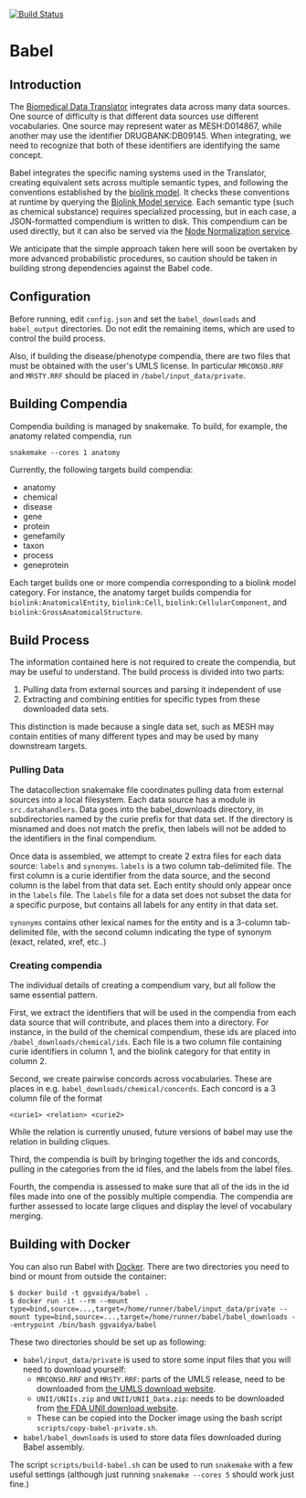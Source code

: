 [![Build Status](https://travis-ci.com/TranslatorIIPrototypes/Babel.svg?branch=master)](https://travis-ci.com/TranslatorIIPrototypes/Babel)

# Babel

## Introduction

The [Biomedical Data Translator](https://ncats.nih.gov/translator) integrates data across many data sources.  One
source of difficulty is that different data sources use different vocabularies.
One source may represent water as MESH:D014867, while another may use the
identifier DRUGBANK:DB09145.   When integrating, we need to recognize that 
both of these identifiers are identifying the same concept.

Babel integrates the specific naming systems used in the Translator, 
creating equivalent sets across multiple semantic types, and following the
conventions established by the [biolink model](https://github.com/biolink/biolink-model).  It checks these conventions
at runtime by querying the [Biolink Model service](https://github.com/TranslatorIIPrototypes/bl_lookup).  Each semantic type (such as 
chemical substance) requires specialized processing, but in each case, a 
JSON-formatted compendium is written to disk.  This compendium can be used 
directly, but it can also be served via the [Node Normalization service](https://github.com/TranslatorIIPrototypes/NodeNormalization).

We anticipate that the simple approach taken here will soon be overtaken by
more advanced probabilistic procedures, so caution should be taken in building
strong dependencies against the Babel code.

## Configuration

Before running, edit `config.json` and set the `babel_downloads` and `babel_output` directories.  Do not edit the
remaining items, which are used to control the build process.

Also, if building the disease/phenotype compendia, there are two files that 
must be obtained with the user's UMLS license.  In particular `MRCONSO.RRF` 
and `MRSTY.RRF` should be placed in `/babel/input_data/private`.

## Building Compendia

Compendia building is managed by snakemake.  To build, for example, the anatomy related compendia, run

```snakemake --cores 1 anatomy```

Currently, the following targets build compendia:
* anatomy
* chemical
* disease
* gene
* protein
* genefamily
* taxon
* process
* geneprotein

Each target builds one or more compendia corresponding to a biolink model category.  For instance, the anatomy target 
builds compendia for `biolink:AnatomicalEntity`, `biolink:Cell`, `biolink:CellularComponent`, and `biolink:GrossAnatomicalStructure`.

## Build Process

The information contained here is not required to create the compendia, but may be useful to understand.  The build process is 
divided into two parts:

1. Pulling data from external sources and parsing it independent of use
2. Extracting and combining entities for specific types from these downloaded data sets.

This distinction is made because a single data set, such as MESH may contain entities of many different types and may be 
used by many downstream targets.

### Pulling Data

The datacollection snakemake file coordinates pulling data from external sources into a local filesystem.  Each data source 
has a module in `src.datahandlers`.  Data goes into the babel_downloads directory, in subdirectories named by the curie prefix
for that data set.  If the directory is misnamed and does not match the prefix, then labels will not be added to the identifiers
in the final compendium.

Once data is assembled, we attempt to create 2 extra files for each data source: `labels` and `synonyms`.   `labels` is a two
column tab-delimited file. The first column is a curie identifier from the data source, and the second column is the label
from that data set.  Each entity should only appear once in the `labels` file.
The `labels` file for a data set does not subset the data for a specific purpose, but contains all 
labels for any entity in that data set.  

`synonyms` contains other lexical names for the entity and is a 3-column tab-delimited file, with the second column
indicating the type of synonym (exact, related, xref, etc..)

### Creating compendia

The individual details of creating a compendium vary, but all follow the same essential pattern.  

First, we extract the identifiers that will be used in the compendia from each data source that will contribute, and
places them into a directory.  For instance, in the build of the chemical compendium, these ids are placed into 
`/babel_downloads/chemical/ids`. Each file is a two column file containing curie identifiers in column 1, and the biolink
category for that entity in column 2.  

Second, we create pairwise concords across vocabularies.  These are places in e.g. `babel_downloads/chemical/concords`. 
Each concord is a 3 column file of the format

`<curie1> <relation> <curie2>`

While the relation is currently unused, future versions of babel may use the relation in building cliques.

Third, the compendia is built by bringing together the ids and concords, pulling in the categories from the id files, 
and the labels from the label files.

Fourth, the compendia is assessed to make sure that all of the ids in the id files made into one of the possibly multiple 
compendia.  The compendia are further assessed to locate large cliques and display the level of vocabulary merging.

## Building with Docker

You can also run Babel with [Docker](https://www.docker.com/). There are
two directories you need to bind or mount from outside the container:

```
$ docker build -t ggvaidya/babel .
$ docker run -it --rm --mount type=bind,source=...,target=/home/runner/babel/input_data/private --mount type=bind,source=...,target=/home/runner/babel/babel_downloads --entrypoint /bin/bash ggvaidya/babel
```

These two directories should be set up as following:
* `babel/input_data/private` is used to store some input files
  that you will need to download yourself:
    * `MRCONSO.RRF` and `MRSTY.RRF`: parts of the UMLS release, need to be downloaded from [the UMLS download website](https://www.nlm.nih.gov/research/umls/licensedcontent/umlsknowledgesources.html).
    * `UNII/UNIIs.zip` and `UNII/UNII_Data.zip`: needs to be downloaded from [the FDA UNII download website](https://precision.fda.gov/uniisearch/archive).
    * These can be copied into the Docker image using the bash script `scripts/copy-babel-private.sh`.
* `babel/babel_downloads` is used to store data files downloaded during Babel assembly.

The script `scripts/build-babel.sh` can be used to run `snakemake` with a few useful settings (although just running
`snakemake --cores 5` should work just fine.)